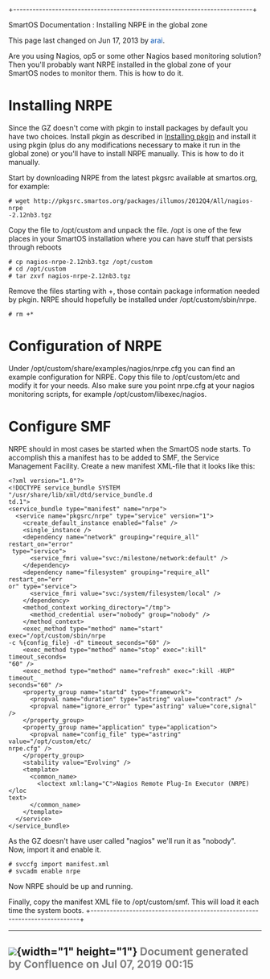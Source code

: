 +--------------------------------------------------------------------------+
<div class="pageheader">

<span class="pagetitle"> SmartOS Documentation : Installing NRPE in the
global zone </span>

</div>

<div class="pagesubheading">

This page last changed on Jun 17, 2013 by
<font color="#0050B2">arai</font>.

</div>

Are you using Nagios, op5 or some other Nagios based monitoring
solution? Then you'll probably want NRPE installed in the global zone of
your SmartOS nodes to monitor them. This is how to do it.

Installing NRPE
===================

Since the GZ doesn't come with pkgin to install packages by default you
have two choices. Install pkgin as described in [Installing
pkgin](Installing%20pkgin.html "Installing pkgin") and install it using
pkgin (plus do any modifications necessary to make it run in the global
zone) or you'll have to install NRPE manually. This is how to do it
manually.

Start by downloading NRPE from the latest pkgsrc available at
smartos.org, for example:

<div class="code panel" style="border-width: 1px;">

<div class="codeContent panelContent">

<div id="root">

``` {.theme: .Confluence; .brush: .java; .gutter: .false}
# wget http://pkgsrc.smartos.org/packages/illumos/2012Q4/All/nagios-nrpe
-2.12nb3.tgz
```

</div>

</div>

</div>

Copy the file to /opt/custom and unpack the file. /opt is one of the few
places in your SmartOS installation where you can have stuff that
persists through reboots

<div class="code panel" style="border-width: 1px;">

<div class="codeContent panelContent">

<div id="root">

``` {.theme: .Confluence; .brush: .java; .gutter: .false}
# cp nagios-nrpe-2.12nb3.tgz /opt/custom
# cd /opt/custom
# tar zxvf nagios-nrpe-2.12nb3.tgz
```

</div>

</div>

</div>

Remove the files starting with +, those contain package information
needed by pkgin. NRPE should hopefully be installed under
/opt/custom/sbin/nrpe.

<div class="code panel" style="border-width: 1px;">

<div class="codeContent panelContent">

<div id="root">

``` {.theme: .Confluence; .brush: .java; .gutter: .false}
# rm +*
```

</div>

</div>

</div>

Configuration of NRPE
=========================

Under /opt/custom/share/examples/nagios/nrpe.cfg you can find an example
configuration for NRPE. Copy this file to /opt/custom/etc and modify it
for your needs. Also make sure you point nrpe.cfg at your nagios
monitoring scripts, for example /opt/custom/libexec/nagios.

Configure SMF
=================

NRPE should in most cases be started when the SmartOS node starts. To
accomplish this a manifest has to be added to SMF, the Service
Management Facility. Create a new manifest XML-file that it looks like
this:

<div class="code panel" style="border-width: 1px;">

<div class="codeContent panelContent">

<div id="root">

``` {.theme: .Confluence; .brush: .java; .gutter: .false}
<?xml version="1.0"?>
<!DOCTYPE service_bundle SYSTEM "/usr/share/lib/xml/dtd/service_bundle.d
td.1">
<service_bundle type="manifest" name="nrpe">
  <service name="pkgsrc/nrpe" type="service" version="1">
    <create_default_instance enabled="false" />
    <single_instance />
    <dependency name="network" grouping="require_all" restart_on="error"
 type="service">
      <service_fmri value="svc:/milestone/network:default" />
    </dependency>
    <dependency name="filesystem" grouping="require_all" restart_on="err
or" type="service">
      <service_fmri value="svc:/system/filesystem/local" />
    </dependency>
    <method_context working_directory="/tmp">
      <method_credential user="nobody" group="nobody" />
    </method_context>
    <exec_method type="method" name="start" exec="/opt/custom/sbin/nrpe
-c %{config_file} -d" timeout_seconds="60" />
    <exec_method type="method" name="stop" exec=":kill" timeout_seconds=
"60" />
    <exec_method type="method" name="refresh" exec=":kill -HUP" timeout_
seconds="60" />
    <property_group name="startd" type="framework">
      <propval name="duration" type="astring" value="contract" />
      <propval name="ignore_error" type="astring" value="core,signal" />
    </property_group>
    <property_group name="application" type="application">
      <propval name="config_file" type="astring" value="/opt/custom/etc/
nrpe.cfg" />
    </property_group>
    <stability value="Evolving" />
    <template>
      <common_name>
        <loctext xml:lang="C">Nagios Remote Plug-In Executor (NRPE)</loc
text>
      </common_name>
    </template>
  </service>
</service_bundle>
```

</div>

</div>

</div>

As the GZ doesn't have user called "nagios" we'll run it as "nobody".\
Now, import it and enable it.

<div class="code panel" style="border-width: 1px;">

<div class="codeContent panelContent">

<div id="root">

``` {.theme: .Confluence; .brush: .java; .gutter: .false}
# svccfg import manifest.xml
# svcadm enable nrpe
```

</div>

</div>

</div>

Now NRPE should be up and running.

Finally, copy the manifest XML file to /opt/custom/smf. This will load
it each time the system boots.
+--------------------------------------------------------------------------+

  ----------------------------------------------------------------------------------
  ![](images/border/spacer.gif){width="1" height="1"}
  <font color="grey">Document generated by Confluence on Jul 07, 2019 00:15</font>
  ----------------------------------------------------------------------------------


